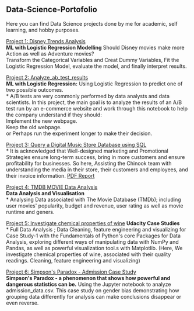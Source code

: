 ## Data-Science-Portofolio
Here you can find Data Science projects done by me for academic, self learning, and hobby purposes.

[Project 1: Disney Trends Analysis](https://github.com/AmiraDeriny/Data-Science-Portofolio/blob/main/Disney%20Trends%20Analysis.ipynb)
<br/>**ML with Logistic Regression Modelling** Should Disney movies make more Action as well as Adventure movies?
<br/>Transform the Categorical Variables and Creat Dummy Variables, Fit the Logistic Regression Model, evaluate the model, and finally interpret results.


[Project 2: Analyze_ab_test_results](https://github.com/AmiraDeriny/Data-Science-Portofolio/blob/main/Analyze_ab_test_results_notebook.ipynb)
<br/>**ML with Logistic Regression:** Using Logistic Regression to predict one of two possible outcomes.
<br/> * A/B tests are very commonly performed by data analysts and data scientists.
In this project, the main goal is to analyze the results of an A/B test run by an e-commerce website and work through this notebook to help the company understand if they should:<br/>Implement the new webpage.<br/>Keep the old webpage.<br/> or Perhaps run the experiment longer to make their decision.


[Project 3: Query a Digital Music Store Database using SQL](https://github.com/AmiraDeriny/Data-Science-Portofolio/blob/main/Queries.txt)
<br/> * It is acknowledged that Well-designed marketing and Promotional Strategies ensure long-term success, bring in more customers and ensure profitability for businesses. 
So here, Assisting the Chinook team with understanding the media in their store, their customers and employees, and their invoice information. [PDF Report](https://github.com/AmiraDeriny/Data-Science-Portofolio/blob/main/Report.pdf)

[Project 4: TMDB MOVIE Data Analysis](https://github.com/AmiraDeriny/Data-Science-Portofolio/blob/main/Investigate_a_Dataset.ipynb)
<br/>**Data Analysis and Visualisation**
<br/> * Analysing Data associated with The Movie Database (TMDb); including user movies' popularity, budget and revenue, user rating as well as movie runtime and geners.

[Project 5: Investigate chemical properties of wine](https://github.com/AmiraDeriny/Data-Science-Portofolio/blob/main/Properties%20of%20Wine%20Investigation.ipynb) **Udacity Case Studies**
<br/> * Full Data Analysis ; Data Cleaning, feature engineering and visualizing for Case Study-1 with the Fundamentals of Python's core Packages for Data Analysis,
    exploring different ways of manipulating data with NumPy and Pandas, as well as powerful visualization tool.s with Matplotlib.
    (Here, We investigate chemical properties of wine, associated with their quality readings.
     Cleaning, feature engineering and visualizing)
     
[Project 6: Simpson's Paradox - Admission Case Study](https://github.com/AmiraDeriny/Data-Science-Portofolio/blob/main/simpsons_paradox%20(1)%20-%20Admission%20Case%20Study.ipynb)
<br/> **Simpson's Paradox - a phenomenon that shows how powerful and dangerous statistics can be.**
Using the Jupyter notebook to analyze admission_data.csv.
This case study on gender bias demonstrating how grouping data differently for analysis can make conclusions disappear or even reverse.
